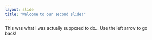 ```yaml
---
layout: slide
title: "Welcome to our second slide!"
---
```

This was what I was actually supposed to do...
Use the left arrow to go back!

